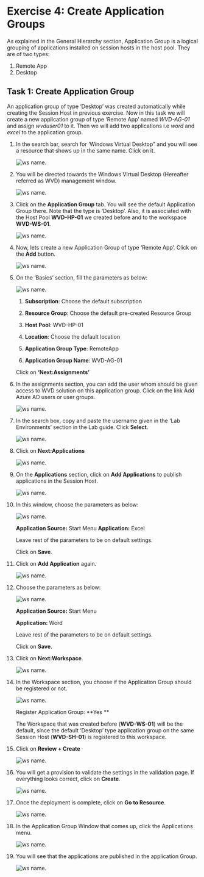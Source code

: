 # **Exercise 4: Create Application Groups** 

As explained in the General Hierarchy section, Application Group is a logical grouping of applications installed on session hosts in the host pool. They are of two types: 

1. Remote App 
2. Desktop 

## **Task 1: Create Application Group**

An application group of type ‘Desktop’ was created automatically while creating the Session Host in previous exercise. Now in this task we will create a new application group of type ‘Remote App’ named *WVD-AG-01* and assign *wvduser01* to it. Then we will add two applications i.e *word* and *excel* to the application group.

1. In the search bar, search for ‘Windows Virtual Desktop” and you will see a resource that shows up in the same name. Click on it. 

   ![ws name.](media/21.png)


2. You will be directed towards the Windows Virtual Desktop (Hereafter referred as WVD) management window. 

   ![ws name.](media/22.png)


3. Click on the **Application Group** tab. You will see the default Application Group there. Note that the type is ‘Desktop’. Also, it is associated with the Host Pool **WVD-HP-01** we created before and to the workspace **WVD-WS-01**. 

   ![ws name.](media/23.png)


4. Now, lets create a new Application Group of type ‘Remote App’. Click on the **Add** button. 

   ![ws name.](media/24.png)


5. On the ‘Basics’ section, fill the parameters as below: 

   ![ws name.](media/25.png)


    1) **Subscription**: Choose the default subscription

    2) **Resource Group**: Choose the default pre-created Resource Group

    3) **Host Pool**: WVD-HP-01 

    4) **Location**:  Choose the default location

    5) **Application Group Type**: RemoteApp 

    6) **Application Group Name**: WVD-AG-01 

 

    Click on **‘Next:Assignments’**

6. In the assignments section, you can add the user whom should be given access to WVD solution on this application group. Click on the link Add Azure AD users or user groups. 

   ![ws name.](media/26.png)


7. In the search box, copy and paste the username given in the ‘Lab Environments’ section in the Lab guide. Click **Select**. 

   ![ws name.](media/27.png)


8. Click on **Next:Applications** 

   ![ws name.](media/28.png)


9. On the **Applications** section, click on **Add Applications** to publish applications in the Session Host. 

   ![ws name.](media/29.png)


10. In this window, choose the parameters as below: 

    ![ws name.](media/30.png)


    **Application Source:** Start Menu 
    **Application:** Excel 

    Leave rest of the parameters to be on default settings. 

    Click on **Save**. 

11. Click on **Add Application** again. 

    ![ws name.](media/31.png)

12. Choose the parameters as below: 

    ![ws name.](media/32.png)

    **Application Source:** Start Menu 

    **Application:** Word 

    Leave rest of the parameters to be on default settings. 

    Click on **Save**. 

13. Click on **Next:Workspace**. 

    ![ws name.](media/33.png)

14. In the Workspace section, you choose if the Application Group should be registered or not.  

    ![ws name.](media/34.png)

    Register Application Group: **Yes **

    The Workspace that was created before (**WVD-WS-01**) will be the default, since the default ‘Desktop’ type application group on the same Session Host (**WVD-SH-01**) is registered to this workspace. 

15. Click on **Review + Create**

    ![ws name.](media/35.png)


16. You will get a provision to validate the settings in the validation page. If everything looks correct, click on **Create**. 

    ![ws name.](media/36.png)


17. Once the deployment is complete, click on **Go to Resource**. 

    ![ws name.](media/37.png)


18. In the Application Group Window that comes up, click the Applications menu. 

    ![ws name.](media/38.png)


19. You will see that the applications are published in the application Group. 

    ![ws name.](media/39.png)

